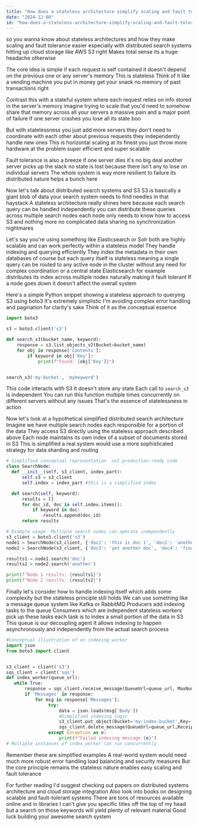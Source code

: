 ```yaml
---
title: "How does a stateless architecture simplify scaling and fault tolerance in distributed search systems querying cloud-based storage like Amazon S3?"
date: "2024-12-08"
id: "how-does-a-stateless-architecture-simplify-scaling-and-fault-tolerance-in-distributed-search-systems-querying-cloud-based-storage-like-amazon-s3"
---
```


 so you wanna know about stateless architectures and how they make scaling and fault tolerance easier especially with distributed search systems hitting up cloud storage like AWS S3 right  Makes total sense its a huge headache otherwise

The core idea is simple  if each request is self contained  it doesn't depend on the previous one or any server's memory  This is stateless  Think of it like a vending machine you put in money get your snack no memory of past transactions right  

Contrast this with a stateful system where each request relies on info stored in the server's memory  imagine trying to scale that  you'd need to somehow share that memory across all your servers  a massive pain and a major point of failure  If one server crashes you lose all its state  boo

But with statelessness you just add more servers  they don't need to coordinate with each other about previous requests  they independently handle new ones  This is horizontal scaling at its finest  you just throw more hardware at the problem  super efficient and super scalable


Fault tolerance is also a breeze  if one server dies  it's no big deal  another server picks up the slack  no state is lost because there isn't any to lose on individual servers The whole system is way more resilient to failure its distributed nature helps a bunch here  

Now let's talk about distributed search systems and S3  S3 is basically a giant blob of data  your search system needs to find needles in that haystack  A stateless architecture really shines here  because each search query can be handled independently  you can distribute these queries across multiple search nodes  each node only needs to know how to access S3  and nothing more  no complicated data sharing  no synchronization nightmares


Let's say you're using something like Elasticsearch or Solr  both are highly scalable and can work perfectly within a stateless model  They handle indexing and querying efficiently  They index the metadata in their own databases of course  but each query itself is stateless  meaning a single query can be routed to any active node in the cluster without any need for complex coordination or a central state  Elasticsearch for example distributes its index across multiple nodes naturally making it fault tolerant  If a node goes down it doesn't affect the overall system  


Here's a simple Python snippet showing a stateless approach to querying S3 using boto3  It's extremely simplistic I'm avoiding complex error handling and pagination for clarity's sake  Think of it as the conceptual essence  

```python
import boto3

s3 = boto3.client('s3')

def search_s3(bucket_name, keyword):
    response = s3.list_objects_v2(Bucket=bucket_name)
    for obj in response['Contents']:
        if keyword in obj['Key']:
            print(f"Found: {obj['Key']}")


search_s3('my-bucket', 'mykeyword')

```

This code interacts with S3  It doesn't store any state  Each call to `search_s3` is independent  You can run this function multiple times concurrently on different servers without any issues  That's the essence of statelessness in action  


Now  let's look at a hypothetical simplified distributed search architecture  Imagine  we have multiple search nodes each responsible for a portion of the data  They access S3 directly using the stateless approach described above  Each node maintains its own index of a subset of documents stored in S3  This is simplified  a real system would use a more sophisticated strategy for data sharding and routing


```python
# Simplified conceptual representation  not production-ready code
class SearchNode:
  def __init__(self, s3_client, index_part):
      self.s3 = s3_client
      self.index = index_part #this is a simplified index

  def search(self, keyword):
      results = []
      for doc_id, doc in self.index.items():
          if keyword in doc:
              results.append(doc_id)
      return results

# Example usage  Multiple search nodes can operate independently 
s3_client = boto3.client('s3')
node1 = SearchNode(s3_client, {'doc1': 'this is doc 1', 'doc2': 'another doc'})
node2 = SearchNode(s3_client, {'doc3': 'yet another doc', 'doc4': 'final doc'})

results1 = node1.search('doc')
results2 = node2.search('another')

print(f"Node 1 results: {results1}")
print(f"Node 2 results: {results2}")
```


Finally let's consider how to handle indexing itself which adds some complexity but the stateless principle still holds  We can use something like a message queue system like Kafka or RabbitMQ  Producers add indexing tasks to the queue  Consumers which are independent stateless workers pick up these tasks  each task is to index a small portion of the data in S3 This queue is our decoupling agent  It allows indexing to happen asynchronously and independently from the actual search process


```python
#Conceptual illustration of an indexing worker
import json
from boto3 import client


s3_client = client('s3')
sqs_client = client('sqs')
def index_worker(queue_url):
   while True:
       response = sqs_client.receive_message(QueueUrl=queue_url, MaxNumberOfMessages=1, WaitTimeSeconds=20)
       if 'Messages' in response:
           for msg in response['Messages']:
                try:
                    data = json.loads(msg['Body'])
                    #Simplified indexing logic
                    s3_client.put_object(Bucket='my-index-bucket',Key=f"{data['id']}.json", Body=json.dumps(data))
                    sqs_client.delete_message(QueueUrl=queue_url,ReceiptHandle=msg['ReceiptHandle'])
                except Exception as e:
                    print(f"Failed indexing message {e}")
# Multiple instances of index_worker can run concurrently
```

Remember  these are simplified examples  A real-world system would need much more robust error handling  load balancing  and security measures  But the core principle remains  the stateless nature enables easy scaling and fault tolerance


For further reading I'd suggest checking out papers on distributed systems architecture and cloud storage integration  Also look into books on designing scalable and fault-tolerant systems  There are tons of resources available online and in libraries   I can't give you specific titles off the top of my head but a search on those keywords will yield plenty of relevant material  Good luck building your awesome search system
